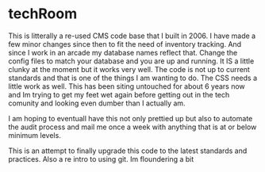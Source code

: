 techRoom
========
This is litterally a re-used CMS code base that I built in 2006. I have made a few minor changes since then to fit the need of inventory tracking. And since I work in an arcade my database names reflect that. Change the config files to match your database and you are up and running. It IS a little clunky at the moment but it works very well. The code is not up to current standards and that is one of the things I am wanting to do. The CSS needs a little work as well. This has been siting untouched for about 6 years now and Im trying to get my feet wet again before getting out in the tech comunity and looking even dumber than I actually am.

I am hoping to eventuall have this not only prettied up but also to automate the audit process and mail me once a week with anything that is at or below minimum levels. 

This is an attempt to finally upgrade this code to the latest standards and practices. Also a re intro to using git. Im floundering a bit
